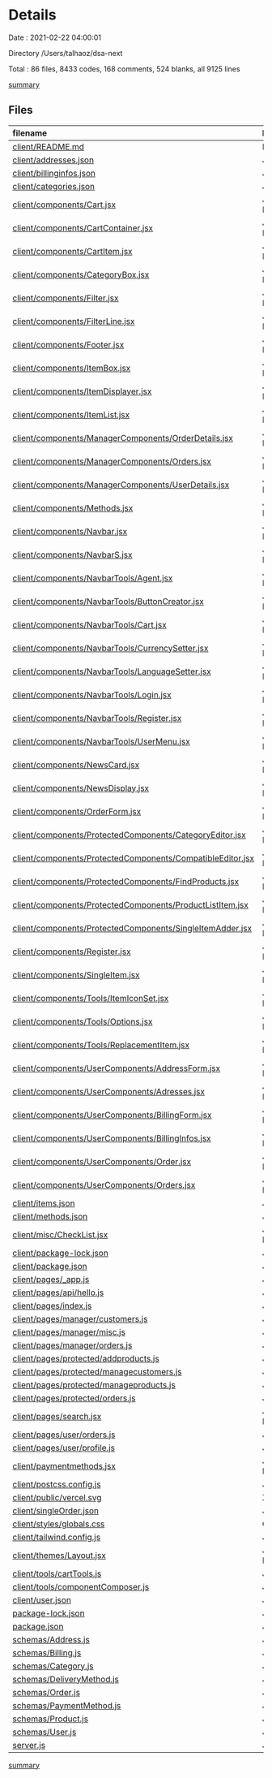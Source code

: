 # Details

Date : 2021-02-22 04:00:01

Directory /Users/talhaoz/dsa-next

Total : 86 files,  8433 codes, 168 comments, 524 blanks, all 9125 lines

[summary](results.md)

## Files
| filename | language | code | comment | blank | total |
| :--- | :--- | ---: | ---: | ---: | ---: |
| [client/README.md](/client/README.md) | Markdown | 20 | 0 | 15 | 35 |
| [client/addresses.json](/client/addresses.json) | JSON | 24 | 0 | 1 | 25 |
| [client/billinginfos.json](/client/billinginfos.json) | JSON | 26 | 0 | 1 | 27 |
| [client/categories.json](/client/categories.json) | JSON | 41 | 0 | 1 | 42 |
| [client/components/Cart.jsx](/client/components/Cart.jsx) | JavaScript React | 18 | 0 | 6 | 24 |
| [client/components/CartContainer.jsx](/client/components/CartContainer.jsx) | JavaScript React | 113 | 2 | 15 | 130 |
| [client/components/CartItem.jsx](/client/components/CartItem.jsx) | JavaScript React | 88 | 0 | 9 | 97 |
| [client/components/CategoryBox.jsx](/client/components/CategoryBox.jsx) | JavaScript React | 52 | 37 | 5 | 94 |
| [client/components/Filter.jsx](/client/components/Filter.jsx) | JavaScript React | 79 | 0 | 6 | 85 |
| [client/components/FilterLine.jsx](/client/components/FilterLine.jsx) | JavaScript React | 68 | 0 | 6 | 74 |
| [client/components/Footer.jsx](/client/components/Footer.jsx) | JavaScript React | 36 | 7 | 3 | 46 |
| [client/components/ItemBox.jsx](/client/components/ItemBox.jsx) | JavaScript React | 67 | 0 | 3 | 70 |
| [client/components/ItemDisplayer.jsx](/client/components/ItemDisplayer.jsx) | JavaScript React | 47 | 0 | 6 | 53 |
| [client/components/ItemList.jsx](/client/components/ItemList.jsx) | JavaScript React | 45 | 0 | 4 | 49 |
| [client/components/ManagerComponents/OrderDetails.jsx](/client/components/ManagerComponents/OrderDetails.jsx) | JavaScript React | 161 | 0 | 57 | 218 |
| [client/components/ManagerComponents/Orders.jsx](/client/components/ManagerComponents/Orders.jsx) | JavaScript React | 23 | 0 | 9 | 32 |
| [client/components/ManagerComponents/UserDetails.jsx](/client/components/ManagerComponents/UserDetails.jsx) | JavaScript React | 8 | 0 | 3 | 11 |
| [client/components/Methods.jsx](/client/components/Methods.jsx) | JavaScript React | 92 | 0 | 21 | 113 |
| [client/components/Navbar.jsx](/client/components/Navbar.jsx) | JavaScript React | 66 | 0 | 2 | 68 |
| [client/components/NavbarS.jsx](/client/components/NavbarS.jsx) | JavaScript React | 63 | 0 | 3 | 66 |
| [client/components/NavbarTools/Agent.jsx](/client/components/NavbarTools/Agent.jsx) | JavaScript React | 21 | 0 | 2 | 23 |
| [client/components/NavbarTools/ButtonCreator.jsx](/client/components/NavbarTools/ButtonCreator.jsx) | JavaScript React | 9 | 2 | 3 | 14 |
| [client/components/NavbarTools/Cart.jsx](/client/components/NavbarTools/Cart.jsx) | JavaScript React | 23 | 0 | 2 | 25 |
| [client/components/NavbarTools/CurrencySetter.jsx](/client/components/NavbarTools/CurrencySetter.jsx) | JavaScript React | 25 | 2 | 4 | 31 |
| [client/components/NavbarTools/LanguageSetter.jsx](/client/components/NavbarTools/LanguageSetter.jsx) | JavaScript React | 26 | 0 | 4 | 30 |
| [client/components/NavbarTools/Login.jsx](/client/components/NavbarTools/Login.jsx) | JavaScript React | 39 | 0 | 7 | 46 |
| [client/components/NavbarTools/Register.jsx](/client/components/NavbarTools/Register.jsx) | JavaScript React | 4 | 0 | 2 | 6 |
| [client/components/NavbarTools/UserMenu.jsx](/client/components/NavbarTools/UserMenu.jsx) | JavaScript React | 25 | 8 | 4 | 37 |
| [client/components/NewsCard.jsx](/client/components/NewsCard.jsx) | JavaScript React | 17 | 0 | 2 | 19 |
| [client/components/NewsDisplay.jsx](/client/components/NewsDisplay.jsx) | JavaScript React | 11 | 0 | 2 | 13 |
| [client/components/OrderForm.jsx](/client/components/OrderForm.jsx) | JavaScript React | 34 | 0 | 7 | 41 |
| [client/components/ProtectedComponents/CategoryEditor.jsx](/client/components/ProtectedComponents/CategoryEditor.jsx) | JavaScript React | 65 | 0 | 7 | 72 |
| [client/components/ProtectedComponents/CompatibleEditor.jsx](/client/components/ProtectedComponents/CompatibleEditor.jsx) | JavaScript React | 66 | 0 | 6 | 72 |
| [client/components/ProtectedComponents/FindProducts.jsx](/client/components/ProtectedComponents/FindProducts.jsx) | JavaScript React | 28 | 0 | 2 | 30 |
| [client/components/ProtectedComponents/ProductListItem.jsx](/client/components/ProtectedComponents/ProductListItem.jsx) | JavaScript React | 106 | 0 | 8 | 114 |
| [client/components/ProtectedComponents/SingleItemAdder.jsx](/client/components/ProtectedComponents/SingleItemAdder.jsx) | JavaScript React | 50 | 0 | 3 | 53 |
| [client/components/Register.jsx](/client/components/Register.jsx) | JavaScript React | 182 | 0 | 8 | 190 |
| [client/components/SingleItem.jsx](/client/components/SingleItem.jsx) | JavaScript React | 59 | 0 | 2 | 61 |
| [client/components/Tools/ItemIconSet.jsx](/client/components/Tools/ItemIconSet.jsx) | JavaScript React | 27 | 0 | 2 | 29 |
| [client/components/Tools/Options.jsx](/client/components/Tools/Options.jsx) | JavaScript React | 75 | 0 | 4 | 79 |
| [client/components/Tools/ReplacementItem.jsx](/client/components/Tools/ReplacementItem.jsx) | JavaScript React | 16 | 0 | 2 | 18 |
| [client/components/UserComponents/AddressForm.jsx](/client/components/UserComponents/AddressForm.jsx) | JavaScript React | 63 | 0 | 6 | 69 |
| [client/components/UserComponents/Adresses.jsx](/client/components/UserComponents/Adresses.jsx) | JavaScript React | 88 | 0 | 7 | 95 |
| [client/components/UserComponents/BillingForm.jsx](/client/components/UserComponents/BillingForm.jsx) | JavaScript React | 71 | 0 | 6 | 77 |
| [client/components/UserComponents/BillingInfos.jsx](/client/components/UserComponents/BillingInfos.jsx) | JavaScript React | 90 | 0 | 7 | 97 |
| [client/components/UserComponents/Order.jsx](/client/components/UserComponents/Order.jsx) | JavaScript React | 38 | 0 | 3 | 41 |
| [client/components/UserComponents/Orders.jsx](/client/components/UserComponents/Orders.jsx) | JavaScript React | 82 | 0 | 4 | 86 |
| [client/items.json](/client/items.json) | JSON | 35 | 0 | 1 | 36 |
| [client/methods.json](/client/methods.json) | JSON | 58 | 0 | 8 | 66 |
| [client/misc/CheckList.jsx](/client/misc/CheckList.jsx) | JavaScript React | 66 | 0 | 20 | 86 |
| [client/package-lock.json](/client/package-lock.json) | JSON | 2,955 | 0 | 1 | 2,956 |
| [client/package.json](/client/package.json) | JSON | 18 | 0 | 1 | 19 |
| [client/pages/_app.js](/client/pages/_app.js) | JavaScript | 55 | 2 | 13 | 70 |
| [client/pages/api/hello.js](/client/pages/api/hello.js) | JavaScript | 3 | 1 | 2 | 6 |
| [client/pages/index.js](/client/pages/index.js) | JavaScript | 46 | 26 | 8 | 80 |
| [client/pages/manager/customers.js](/client/pages/manager/customers.js) | JavaScript | 42 | 0 | 19 | 61 |
| [client/pages/manager/misc.js](/client/pages/manager/misc.js) | JavaScript | 9 | 0 | 2 | 11 |
| [client/pages/manager/orders.js](/client/pages/manager/orders.js) | JavaScript | 10 | 0 | 2 | 12 |
| [client/pages/protected/addproducts.js](/client/pages/protected/addproducts.js) | JavaScript | 35 | 0 | 8 | 43 |
| [client/pages/protected/managecustomers.js](/client/pages/protected/managecustomers.js) | JavaScript | 43 | 0 | 19 | 62 |
| [client/pages/protected/manageproducts.js](/client/pages/protected/manageproducts.js) | JavaScript | 111 | 31 | 18 | 160 |
| [client/pages/protected/orders.js](/client/pages/protected/orders.js) | JavaScript | 10 | 0 | 2 | 12 |
| [client/pages/search.jsx](/client/pages/search.jsx) | JavaScript React | 20 | 0 | 3 | 23 |
| [client/pages/user/orders.js](/client/pages/user/orders.js) | JavaScript | 10 | 0 | 2 | 12 |
| [client/pages/user/profile.js](/client/pages/user/profile.js) | JavaScript | 165 | 39 | 17 | 221 |
| [client/paymentmethods.jsx](/client/paymentmethods.jsx) | JavaScript React | 0 | 0 | 1 | 1 |
| [client/postcss.config.js](/client/postcss.config.js) | JavaScript | 6 | 0 | 1 | 7 |
| [client/public/vercel.svg](/client/public/vercel.svg) | XML | 4 | 0 | 0 | 4 |
| [client/singleOrder.json](/client/singleOrder.json) | JSON | 130 | 0 | 2 | 132 |
| [client/styles/globals.css](/client/styles/globals.css) | CSS | 41 | 2 | 10 | 53 |
| [client/tailwind.config.js](/client/tailwind.config.js) | JavaScript | 11 | 0 | 1 | 12 |
| [client/themes/Layout.jsx](/client/themes/Layout.jsx) | JavaScript React | 71 | 0 | 11 | 82 |
| [client/tools/cartTools.js](/client/tools/cartTools.js) | JavaScript | 10 | 0 | 3 | 13 |
| [client/tools/componentComposer.js](/client/tools/componentComposer.js) | JavaScript | 51 | 3 | 2 | 56 |
| [client/user.json](/client/user.json) | JSON | 15 | 0 | 1 | 16 |
| [package-lock.json](/package-lock.json) | JSON | 1,575 | 0 | 1 | 1,576 |
| [package.json](/package.json) | JSON | 21 | 0 | 1 | 22 |
| [schemas/Address.js](/schemas/Address.js) | JavaScript | 37 | 0 | 5 | 42 |
| [schemas/Billing.js](/schemas/Billing.js) | JavaScript | 41 | 0 | 5 | 46 |
| [schemas/Category.js](/schemas/Category.js) | JavaScript | 13 | 0 | 3 | 16 |
| [schemas/DeliveryMethod.js](/schemas/DeliveryMethod.js) | JavaScript | 28 | 0 | 5 | 33 |
| [schemas/Order.js](/schemas/Order.js) | JavaScript | 76 | 0 | 6 | 82 |
| [schemas/PaymentMethod.js](/schemas/PaymentMethod.js) | JavaScript | 24 | 0 | 5 | 29 |
| [schemas/Product.js](/schemas/Product.js) | JavaScript | 40 | 0 | 5 | 45 |
| [schemas/User.js](/schemas/User.js) | JavaScript | 39 | 0 | 5 | 44 |
| [server.js](/server.js) | JavaScript | 32 | 6 | 13 | 51 |

[summary](results.md)